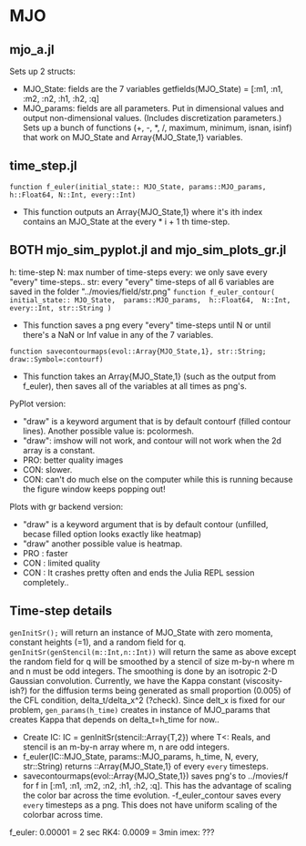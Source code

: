 # MJO

## mjo_a.jl
Sets up 2 structs:
 - MJO_State: fields are the 7 variables getfields(MJO_State) = [:m1, :n1, :m2, :n2, :h1, :h2, :q]
 - MJO_params: fields are all parameters. Put in dimensional values and output non-dimensional values. (Includes discretization parameters.)
Sets up a bunch of functions (+, -, *, /, maximum, minimum, isnan, isinf) that work on MJO_State and Array{MJO_State,1} variables. 

## time_step.jl
``function f_euler(initial_state:: MJO_State, params::MJO_params, h::Float64, N::Int, every::Int)``
 - This function outputs an Array{MJO_State,1} where it's ith index contains an MJO_State at the every * i + 1 th time-step.
 
## BOTH mjo_sim_pyplot.jl and mjo_sim_plots_gr.jl 
h: time-step
N: max number of time-steps
every: we only save every "every" time-steps.. 
str: every "every" time-steps of all 6 variables are saved in the folder "../movies/field/str.png"
``function f_euler_contour(
    initial_state:: MJO_State, 
    params::MJO_params, 
    h::Float64, 
    N::Int,
    every::Int,
    str::String
    )``
 - This function saves a png every "every" time-steps until N or until there's a NaN or Inf value in any of the 7 variables. 
 
``function savecontourmaps(evol::Array{MJO_State,1}, str::String; draw::Symbol=:contourf)``
- This function takes an Array{MJO_State,1} (such as the output from f_euler), then saves all of the variables at all times as png's. 

PyPlot version: 
- "draw" is a keyword argument that is by default contourf (filled contour lines). Another possible value is: pcolormesh.
- "draw": imshow will not work, and contour will not work when the 2d array is a constant. 
- PRO: better quality images
- CON: slower.
- CON: can't do much else on the computer while this is running because the figure window keeps popping out!

Plots with gr backend version:
- "draw" is a keyword argument that is by default contour (unfilled, becase filled option looks exactly like heatmap)
- "draw" another possible value is heatmap.
- PRO : faster
- CON : limited quality 
- CON : It crashes pretty often and ends the Julia REPL session completely..

## Time-step details
``genInitSr();`` will return an instance of MJO_State with zero momenta, constant heights (=1), and a random field for q. 
``genInitSr(genStencil(m::Int,n::Int))`` will return the same as above except the random field for q will be smoothed by a stencil of size m-by-n where m and n must be odd integers. The smoothing is done by an isotropic 2-D Gaussian convolution. 
Currently, we have the Kappa constant (viscosity-ish?) for the diffusion terms being generated as small proportion (0.005) of the CFL condition, delta_t/delta_x^2 (?check). 
Since delt_x is fixed for our problem, ``gen_params(h_time)`` creates in instance of MJO_params that creates Kappa that depends on delta_t=h_time for now..

- Create IC: IC = genInitSr(stencil::Array{T,2}) where T<: Reals, and stencil is an m-by-n array where m, n are odd integers.
- f_euler(IC::MJO_State, params::MJO_params, h_time, N, every, str::String) returns ::Array{MJO_State,1} of every ``every`` timesteps. 
- savecontourmaps(evol::Array{MJO_State,1}) saves png's to ../movies/f for f in  [:m1, :n1, :m2, :n2, :h1, :h2, :q]. This has the advantage of scaling the color bar across the time evolution.
-f_euler_contour saves every ``every`` timesteps as a png. This does not have uniform scaling of the colorbar across time.

f_euler: 0.00001 = 2 sec
RK4: 0.0009 = 3min
imex: ???

